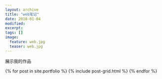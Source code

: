 ```yaml
---
layout: archive
title: "web笔记"
date: 2018-01-04
modified:
excerpt: 
tags: []
image: 
  feature: web.jpg
  teaser: web.jpg
---
```

展示我的作品


<div class="tiles">
{% for post in site.portfolio %}
	{% include post-grid.html %}
{% endfor %}
</div><!-- /.tiles 把所有categories 有 portfolio 的列出來-->
